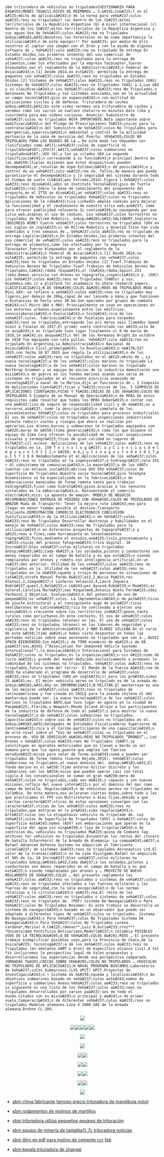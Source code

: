 
```
sbm trituradora de vehículos no tripuladosCUESTIONARIO PARA EX&#193;MENES TE&#211;RICOS DE MIEMBROS … 3.&#191;Cu&#225;l es el &#225;mbito de aplicaci&#243;n de la norma para veh&#237;culos a&#233;reos no tripulados? (a) Dentro de los l&#237;mites territoriales de la Republica Argentina (b) A nivel internacional (c) Dentro de los l&#237;mites territoriales de la Republica Argentina y sus aguas Uso de Veh&#237;culos A&#233;reo no Tripulados &nbsp;&#0183;&#32;Nosotros los Forestales es de suma importancia la utilizaci&#243;n de este equipo!!! Por qu&#233; por medio de ello nosotros al captar una imagen con el Dron y con la ayuda de algunos software de … Veh&#237;culo a&#233;reo no tripulado de entrega En Estados Unidos,los primeros intentos del uso comercial de veh&#237;culos a&#233;reos no tripulados para la entrega de alimentos,como los efectuados por la empresa Tacocopter,fueron bloqueados por el reglamento de la Administraci&#243;n Federal de Aviaci&#243;n.[1] Desde 2014,no est&#225; permitida la entrega de paquetes con veh&#237;culos a&#233;reos no tripulados en Estados Unidos.[2] Sistemas de Veh&#237;culos A&#233;reos no Tripulados (UAS) Sistemas de Veh&#237;culos A&#233;reos no Tripulados (UAS) 1.1.Los UAS y su clasiﬁcaci&#243;n Los Veh&#237;culos A&#233;reos No Tripulados,o Aeronaves No Tripuladas,y sus sistemas asociados,son en la actualidad un campo tecnol&#243;gico en expansi&#243;n con multitud de aplicaciones civiles y de defensa. Trituradora de coches &nbsp;&#0183;&#32;En este video veremos una trituradora de coches y veremos como los carros se vuelven chatarra en minutos.Dale like y suscribete para mas videos curiosos. Anuncio: Suministro de veh&#237;culos no tripulados NOTA IMPORTANTE.Nota importante sobre modificaci&#243;n del Pliego de Prescripciones T&#233;cnicas para la contrataci&#243;n del Suministro de Veh&#237;culos No Tripulados para emergencias,supervisi&#243;n ambiental y control de la actividad portuaria de la zona de servicio del Puerto. VEH&#205;CULOS NO TRIPULADOS PARA LOS BUQUES DE LA … De este modo los UVpueden ser clasificados como &#171;veh&#237;culos de superficie no tripulados&#187;,USV(5),&#171;veh&#237;culos submarinos no tripulados&#187;,UUV (6),y los ya citados UAV.La segunda clasificaci&#243;n corresponde a su funci&#243;n principal.Dentro de las m&#250;ltiples misiones que estos dispositivos pueden desempe&#241;ar,resultan de espe Estimaci&#243;n de posici&#243;n y control de un veh&#237;culo a&#233;reo no. fallos,de manera que pueda garantizarse el desempe&#241;o y la seguridad del sistema durante todo el tiempo de vuelo (L&#243;pez Estrada,2014).Figura 1.Veh&#237;culos a&#233;reos dise&#241;ados en Instituto Tecnol&#243;gico de Tuxtla Guti&#233;rrez.Sobre la base de conocimiento del proponente del proyecto,en el ITTG se dise&#241;an veh&#237;culos a&#233;reos no tripulados de Vehiculos no tripulados Veh&#237;culos no tripulados Aplicaciones de la rob&#243;tica LinkedIn emplea cookies para mejorar la funcionalidad y el rendimiento de nuestro sitio web,as&#237; como para ofrecer publicidad relevante.Si contin&#250;as navegando por ese sitio web,aceptas el uso de cookies. Los veh&#237;culos terrestres no tripulados de Milrem Robotics. &nbsp;&#0183;&#32;SALISBURY,Inglaterra (BUSINESS WIRE) Cuatro veh&#237;culos terrestres no tripulados (UGV en sus siglas en ingl&#233;s) de Milrem Robotics y QinetiQ Titan han sido sometidos a tres semanas de … Veh&#237;culo a&#233;reo no tripulado de entrega Legislaci&#243;n.En Estados Unidos,los primeros intentos del uso comercial de veh&#237;culos a&#233;reos no tripulados para la entrega de alimentos,como los efectuados por la empresa Tacocopter,fueron bloqueados por el reglamento de la Administraci&#243;n Federal de Aviaci&#243;n.[1] Desde 2014,no est&#225; permitida la entrega de paquetes con veh&#237;culos a&#233;reos no tripulados en Estados Unidos.[2] TvanT.Trabajos de Vehiculos Aereos No Tripulados TvanT.Trabajos de Vehiculos Aereos No Tripulados,C&#243;rdoba (Espa&#241;a) (C&#243;rdoba,Spain).251 likes.Damos servicio con drones en topografia,inspecci&#243;n y. (DOC) Los Veh&#237;culos A&#233;reos no Tripulados (VANTs) y sus. Academia.edu is a platform for academics to share research papers. CLASIFICACI&#211;N DE VEH&#205;CULOS A&#201;REOS NO TRIPULADOS MUAV o Mini UAV: se refiere a veh&#237;culos a&#233;reos no tripulados muy ligeros,por debajo de 20kg,capaz de ser lanzado a mano,y que funcionen a distancias de hasta unos 30 km.Son operados por grupos de combate m&#243;vil.Micro UAV o MAV: Principalmente se usan en operaciones en los entornos urbanos,especialmente entre los edificios. nnnncolaboraci&#243;n Evoluci&#243;n hist&#243;rica de los veh&#237;culos. fabricaci&#243;n de fuselajes para torpedos a&#233;reos no tripulados,entregando los pri meros seis llamados Speed Scout a finales de 1917.El primer vuelo controlado con &#233;xito de un avi&#243;n no tripulado tuvo lugar finalmente el 6 de marzo de 1918,14 a&#241;os despu&#233;s del de los hermanos Wright.En octubre de 1918 fue equipado con cata pultas. Veh&#237;culo a&#233;reo no tripulado En Argentina,La Administraci&#243;n Nacional de Aviaci&#243;n Civil,promulg&#243; la Resoluci&#243;n n&#176;527 2015,con fecha 10 07 2015 que regula la utilizaci&#243;n de los veh&#237;culos a&#233;reos no tripulados en el &#225;mbito de … La nueva tecnolog&#237;a de los veh&#237;culos marinos no tripulado La nueva tecnolog&#237;a de los veh&#237;culos marinos no tripulado Northrop Grumman y un equipo de socios de la industria demostraron una misi&#243;n de guerra en los fondos marinos usando una serie de sistemas no tripulados en el reciente ejercicio avanzado de tecnolog&#237;a naval de la Marina,dijo un funcionario de … I Simposio de Aplicaciones Cient&#237;ficas y T&#233;cnicas de los. I SIMPOSIO DE APLICACIONES CIENT&#205;FICAS Y T&#201;CNICAS DE LOS VEH&#205;CULOS NO TRIPULADOS 5 Ejemplo de un Manual de Operaci&#243;n de RPAS.De estos requisitos cabe resaltar que todos los RPAS deber&#225;n contar con una p&#243;liza de seguro de responsabilidad civil y de da&#241;os a terceros,as&#237; como la descripci&#243;n completa de los procedimientos Veh&#237;culos no tripulados para procesos industriales El uso de veh&#237;culos no tripulados en inspecciones industriales permite reducir costes y riesgos que ahora se realizan por operarios.Los drones,barcos y submarinos no tripulados equipados con c&#225;maras de &#250;ltima generaci&#243;n como los que dispone el equipo de Zima Corp ofrecen la posibilidad de realizar inspecciones visuales y termogr&#225;ficas de gran calidad en lugares de dif&#237;cil acceso. Aplicaciones de los veh&#237;culos a&#233;reos no tripulados en la. 159 T e c n o l o g &#237; a y C i e n c i a s d e l A g u a,v o l.V I I I,n &#250; m.4,j u l i o a g o s t o d e 2 0 1 7,p p.1 5 7 1 6 6 OedaBustamante et al.Aplicaciones de los veh&#237;culos a&#233;reos no tripulados en la ingenier&#237;a hidroagr&#237;cola ISS r d) subsistema de comunicaci&#243;n,la mayor&#237;a de los VANTs cuentan con enlaces inal&#225;mbricos USV USV Veh&#237;culos de Superficie No Tripulados.Nuestro socio tecnol&#243;gico Teledyne Oceanscience se ha especializado en la fabricaci&#243;n de embarcaciones manejadas de forma remota tanto para trabajos hidrogr&#225;ficos como hidrol&#243;gicos.Gracias a los sensores instalados en la embarcaci&#243;n. Reinventando el comercio electr&#243;nico: La apuesta de amazon. MODELO DE NEGOCIO RECOMENDACIONES ENTREGA DE PEDIDOS CON VEH&#205;CULOS NO TRIPULADOS DE AMAZON Muda de Transporte: Tener la mejora ruta id&#243;nea para llegar en menor tiempo posible al destino.Transporte eficiente.DEMOSTRACION COMERCIO ELECTRONICO CONCLUSION Justificaci&#243;n de la Utilizaci&#243;n de Veh&#237;culos A&#233;reos No Tripulados Desarrollar destrezas y habilidades en el manejo de Veh&#237;culos A&#233;reos No Tripulados para la utilizaci&#243;n en diferentes proyectos de topograf&#237;a y &#225;reas a fines,como herramienta en levantamientos topogr&#225;ficos,mediante el estudio,an&#225;lisis,procesamiento y t&#233;cnicas del proceso fotogram&#233;trico digital. 10 Incre&#237;bles veh&#237;culos militares no tripulados &nbsp;&#0183;&#32;Cada d&#237;a los soldados,pilotos y conductores son menos requeridos en el campo de batalla y es que est&#225;n siendo remplazados por drones y robots con inteligencia artificial,en un v&#237;deo anterior. Utilidad de los veh&#237;culos a&#233;reos no tripulados en la. Utilidad de los veh&#237;culos a&#233;reos no tripulados en la b&#250;squeda y triaje de personas en situaciones de cat&#225;strofe Manuel Pardo R&#237;os1,2,Nuria P&#233;rez Alonso1,2,Joaqu&#237;n Lasheras Velasco3,4,Laura Juguera Rodr&#237;guez1,2,Bel&#233;n L&#243;pez Ayuso4,Rub&#233;n Mu&#241;oz Solera5,Carolina Mart&#237;nez Riquelme6,Antonio Nieto Fern&#225;ndez Pacheco1,2 Objetivo. Evaluaci&#243;n del potencial de uso de peque&#241;os veh&#237;culos. La implementaci&#243;n de pol&#237;ticas de ajuste estructural y el consiguiente auge de pol&#237;ticas neoliberales en Latinoam&#233;rica ha conllevado a ejercer una presi&#243;n creciente sobre los territorios ind&#237;genas,tanto rurales como periurbanos.En este contexto, El uso de veh&#237;culos a&#233;reos no tripulados (drones) en las. El uso de veh&#237;culos a&#233;reos no tripulados (drones) en las labores de seguridad y vigilancia de la Administraci&#243;n 2 MAR ELORDI VILLENA En el curso de este &#250;ltimo a&#241;o hemos visto despuntar en todas las portadas noticias sobre unas aeronaves no tripuladas que van a … AUVSI SPAIN BIENVENIDO.Con m&#225;s de 7500 miembros de m&#225;s de 60 pa&#237;ses,AUVSI (“Association for Unmanned Vehicle Systems International”),la Asociaci&#243;n Internacional para Sistemas de Veh&#237;culos no Tripulados,es la organizaci&#243;n sin &#225;nimo de lucro m&#225;s grande del mundo dedicada exclusivamente a promover la comunidad de los sistemas no tripulados. Veh&#237;culos a&#233;reos no tripulados,futura arma del terror. El Mando de la Fuerza A&#233;rea de EEUU ha elaborado el programa de desarrollo de veh&#237;culos a&#233;reos no tripulados (UAV,en ingl&#233;s) para los pr&#243;ximos 25 a&#241;os. El mejor vehiculo aereo no tripulado es de la armada de. &nbsp;&#0183;&#32;Hoy en INFORMACI&#211;N MILITAR.El mantarraya es uno de los mejores veh&#237;culos a&#233;reos no tripulados de latinoamericano y fue creado en CHILE para la armada chilena el UAV mantarraya puede ser. La nueva tecnolog&#237;a de los veh&#237;culos marinos no tripulados ANTX,que tuvo lugar en agosto en la ciudad de Panam&#225;,Florida,y Newport,Rhode Island atrajo a los participantes de la industria de defensa de todo el pa&#237;s para mostrar la nueva tecnolog&#237;a de veh&#237;culos submarinos no tripulados. Capacitaci&#243;n sobre uso de veh&#237;culos no tripulados en el. &nbsp;&#0183;&#32;Delegados de Entidades Fiscalizadoras Superiores de Centroam&#233;rica y el Caribe participaron de una capacitaci&#243;n de alto nivel sobre el “Uso de veh&#237;culos no tripulados en el proceso de. USO DE VEHICULOS A&#201;REOS NO TRIPULADOS “DRONES”,… Los Drones o Veh&#237;culos A&#233;reos No Tripulados (VANT),se constituyen en aparatos motorizados que no llevan a bordo un ser humano para que los opere,puesto que emplea las fuerzas aerodin&#225;micas para volar de forma aut&#243;noma o pueden ser tripulados de forma remota (Cuerno Rejado,2015). Veh&#237;culos Submarinos no Tripulados,el nuevo dominio del. &nbsp;&#0183;&#32;El fondo marino es el &#250;ltimo entorno militar discreto y los submarinos son los &#250;nicos que pueden operar casi con total sigilo.A los convencionales se suman un gran n&#250;mero de veh&#237;culos no tripulados,cada vez m&#225;s capaces y con nuevas misiones,reflejo del nuevo inter&#233;s por el dominio del mar como campo de batalla. Regulaci&#243;n de vehiculos aereos no tripulados en Colombia. De esta manera,nos aclararan ciertas dudas,sobre todo a los que practicamos el FPV con Multirotores o Alas fijas,debido a que ciertas caracter&#237;sticas de estas aeronaves convergen con las caracter&#237;sticas de los veh&#237;culos a&#233;reos no tripulados,que entraran en la pr&#243;xima regulaci&#243;n. Art&#237;culos con la etiquetausv vehiculo no tripulado de. Los Veh&#237;culos de Superficie No Tripulados (USV) o Veh&#237;culos de Superficie Aut&#243;nomos (ASV) son embarcaciones que operan en la superficie del agua sin ning&#250;n tipo de tripulaci&#243;n.Se controlan de… vehiculos no tripulados M&#225;quina de Combate Tag archives for vehiculos no tripulados.Encuentran los restos del crucero de batalla Scharnhorst de la Armada de Alemania. La compa&#241;&#237;a Rafael Advanced Defense Systems ha adquirido al fabricante israel&#237; de sistemas a&#233;reos no tripulados Aeronautics Ltd.El valor de la transacci&#243;n no ha sido divulgado.Rafael ha adquirido el 50% de la… 10 Incre&#237;bles veh&#237;culos militares no tripulados &nbsp;&#0183;&#32;Cada d&#237;a los soldados,pilotos y conductores son menos requeridos en el campo de batalla y es que est&#225;n siendo remplazados por drones y … PROYECTO DE NUEVO REGLAMENTO DE VEH&#205;CULOS … del presente reglamento los veh&#237;culos a&#233;reos no tripulados o sistemas de veh&#237;culos a&#233;reos no tripulados afectados a las fuerzas militares y las fuerzas de seguridad,con la sola excepci&#243;n de las normas relativas a la circulaci&#243;n a&#233;rea.El resto de los veh&#237;culos a&#233;reos no tripulados o sistemas de veh&#237;culos a&#233;reos no tripulados de. (PDF) Sistema De Navegaci&#243;n Para Veh&#237;culos No Tripulados Resumen: En este trabajo se desarrolla un sistema de navegaci&#243;n basado en un observador que puede ser adaptado a diferentes tipos de veh&#237;culos no tripulados. Sistema De Navegaci&#243;n Para Veh&#237;culos No Tripulados Sistema De Navegaci&#243;n Para Veh&#237;culos No Tripulados Lorena Cardona*,Marisol O.C&#225;rdenas**,Luis B.Guti&#233;rrez*** *Universidad Pontificia Bolivariana,Medell&#237;n Colombia POSIBLES USOS DE LA TECNOLOG&#205;A DE VEH&#205;CULOS A&#201;REOS … El presente trabajo ejemplificar posibles usos,para la Provincia de Chaco,de la buscar&#225; tecnolog&#237;a de los Veh&#237;culos A&#233;reos no Tripulados (en adelante VANT o dron) de especifico alcance civil.A tal fin incluiremos la perspectiva legal de tales propuestas y desarrollaremos las experiencias desde una perspectiva comparada. JORNADAS T&#201;CNICAS SOBRE VEH&#205;CULOS NO TRIPULADOS … VEHICULOS NO TRIPULADOS DE APLICACI&#211;N NAVAL PROGRAMA BUSCAMOS.Laboratorio de Veh&#237;culos Submarinos,(LVS UPCT) UPCT.Proyectos de Investigaci&#243;n.• Sistema de b&#250;squeda y localizaci&#243;n de objetivos submarinos basado en veh&#237;culos aut&#243;nomos de superficie y submarinos Anexo:Veh&#237;culos a&#233;reos no tripulados Lo siguiente es una lista de los Veh&#237;culos a&#233;reos no tripulados desarrollados por varios pa&#237;ses de todo el mundo.Citados con su misi&#243;n principal y a&#241;o de primer vuelo.Comparaci&#243;n de diferentes veh&#237;culos a&#233;reos no tripulados Modelos alemanes.Luna X 2000 UAV de la Armada alemana.Drohne CL 289. 
```

<div align="center">

<a href="https://es-crusher.shibang-china.com/github&k=sbm+trituradora+de+veh%C3%ADculos+no+tripulados"><img src="https://static.shibang-china.com/es/crusher/logo.jpg"></a>

<a href="https://es-crusher.shibang-china.com/github&k=sbm+trituradora+de+veh%C3%ADculos+no+tripulados"><img src="https://static.shibang-china.com/es/crusher/index.jpg"></a><a href="https://es-crusher.shibang-china.com/material.htmlgithub&k=sbm+trituradora+de+veh%C3%ADculos+no+tripulados"><img src="https://static.shibang-china.com/es/crusher/material.jpg"></a><a href="https://es-crusher.shibang-china.com/application.htmlgithub&k=sbm+trituradora+de+veh%C3%ADculos+no+tripulados"><img src="https://static.shibang-china.com/es/crusher/application.jpg"></a><a href="https://es-crusher.shibang-china.com/aboutus.htmlgithub&k=sbm+trituradora+de+veh%C3%ADculos+no+tripulados"><img src="https://static.shibang-china.com/es/crusher/aboutus.jpg"></a><a href="https://es-crusher.shibang-china.com/contact.htmlgithub&k=sbm+trituradora+de+veh%C3%ADculos+no+tripulados"><img src="https://static.shibang-china.com/es/crusher/contact.jpg"></a>

<a href="https://es-crusher.shibang-china.com/github&k=sbm+trituradora+de+veh%C3%ADculos+no+tripulados"><img src="https://static.shibang-china.com/es/crusher/banner.jpg"></a>

<a href="https://swt.shibang-china.com/github&k=sbm+trituradora+de+veh%C3%ADculos+no+tripulados"><img src="https://static.shibang-china.com/es/crusher/text.jpg"></a>

<a href="https://swt.shibang-china.com/github&k=sbm+trituradora+de+veh%C3%ADculos+no+tripulados"><img src="https://static.shibang-china.com/es/crusher/chat.jpg"></a><a href="https://es-crusher.shibang-china.com/contact.htmlgithub&k=sbm+trituradora+de+veh%C3%ADculos+no+tripulados"><img src="https://static.shibang-china.com/es/crusher/message.jpg"></a>

<a href="https://es-crusher.shibang-china.com/products/pe.htmlgithub&k=sbm+trituradora+de+veh%C3%ADculos+no+tripulados"><img src="https://static.shibang-china.com/es/crusher/pe.jpg"></a><a href="https://es-crusher.shibang-china.com/products/pf.htmlgithub&k=sbm+trituradora+de+veh%C3%ADculos+no+tripulados"><img src="https://static.shibang-china.com/es/crusher/pf.jpg"></a>

<a href="https://es-crusher.shibang-china.com/products/hpt.htmlgithub&k=sbm+trituradora+de+veh%C3%ADculos+no+tripulados"><img src="https://static.shibang-china.com/es/crusher/hpt.jpg"></a><a href="https://es-crusher.shibang-china.com/products/vsi.htmlgithub&k=sbm+trituradora+de+veh%C3%ADculos+no+tripulados"><img src="https://static.shibang-china.com/es/crusher/vsi.jpg"></a>

<a href="https://es-crusher.shibang-china.com/products/klv.htmlgithub&k=sbm+trituradora+de+veh%C3%ADculos+no+tripulados"><img src="https://static.shibang-china.com/es/crusher/klv.jpg"></a><a href="https://es-crusher.shibang-china.com/products/portable.htmlgithub&k=sbm+trituradora+de+veh%C3%ADculos+no+tripulados"><img src="https://static.shibang-china.com/es/crusher/portable.jpg"></a>

<a href="https://swt.shibang-china.com/github&k=sbm+trituradora+de+veh%C3%ADculos+no+tripulados"><img src="https://static.shibang-china.com/es/crusher/case.jpg"></a>

</div>


* [sbm china fabricante famoso precio trituradora de mandíbula móvil](sbm%20china%20fabricante%20famoso%20precio%20trituradora%20de%20mand%C3%ADbula%20m%C3%B3vil.md)

* [sbm rodamientos de molinos de martillos](sbm%20rodamientos%20de%20molinos%20de%20martillos.md)

* [sbm trituradora utiliza pequeños equipos de trituración](sbm%20trituradora%20utiliza%20peque%C3%B1os%20equipos%20de%20trituraci%C3%B3n.md)

* [sbm equipo de minería de tantalita% 7c trituradora noticias](sbm%20equipo%20de%20miner%C3%ADa%20de%20tantalita%25%207c%20trituradora%20noticias.md)

* [sbm libro en pdf para molino de cemento ccr feb](sbm%20libro%20en%20pdf%20para%20molino%20de%20cemento%20ccr%20feb.md)

* [sbm kepala trituradora de shangai](sbm%20kepala%20trituradora%20de%20shangai.md)